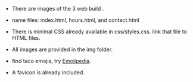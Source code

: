 

- There are images of the 3 web build .

- name files: index.html, hours.html, and contact.html

- There is minimal CSS already available in css/styles.css. link that file to HTML files. 

- All images are provided in the img folder.

- find taco emojis, try [Emojipedia](https://emojipedia.org/taco/). 

- A favicon is already included. 

